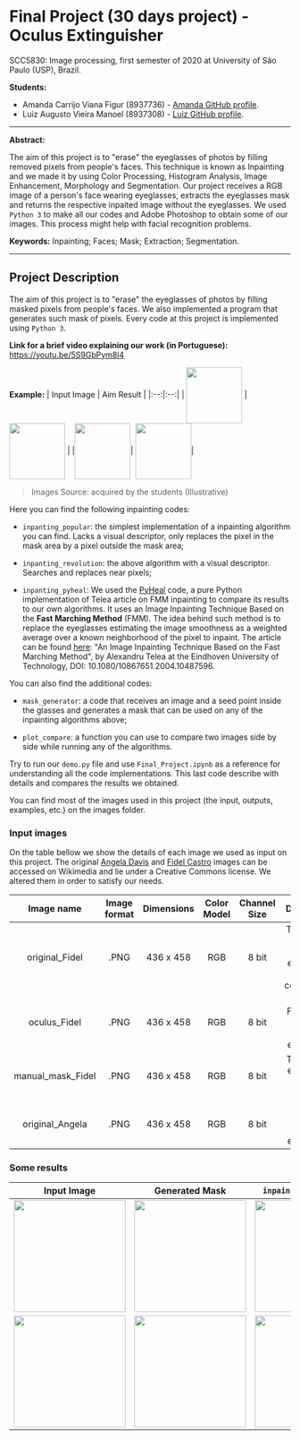 # Final Project (30 days project) - Oculus Extinguisher
 SCC5830: Image processing, first semester of 2020 at University of São Paulo (USP), Brazil.

**Students:**
* Amanda Carrijo Viana Figur (8937736) - <a href="https://github.com/mandafigura">Amanda GitHub profile</a>.
* Luiz Augusto Vieira Manoel (8937308) - <a href="https://github.com/LuizAVManoel">Luiz GitHub profile</a>.

---


**Abstract:**

The aim of this project is to "erase" the eyeglasses of photos by filling removed pixels from people's faces. This technique is known as Inpainting and we made it by using Color Processing, Histogram Analysis, Image Enhancement, Morphology and Segmentation. Our project receives a RGB image of a person's face wearing eyeglasses, extracts the eyeglasses mask and returns the respective inpaited image without the eyeglasses. We used `Python 3` to make all our codes and Adobe Photoshop to obtain some of our images. This process might help with facial recognition problems.

**Keywords:**
Inpainting; Faces; Mask; Extraction; Segmentation.

---

## Project Description

The aim of this project is to "erase" the eyeglasses of photos by filling masked pixels from people's faces. We also implemented a program that generates such mask of pixels. Every code at this project is implemented using `Python 3`.

**Link for a brief video explaining our work (in Portuguese):** https://youtu.be/5S9GbPym8l4

**Example:**
| Input Image | Aim Result |
|:--:|:--:|
| <img src="/images/00-oculos-1.png" align="center" height="100" > | <img src="/images/00-oculos-2.png" align="center" height="100" > |
|<img src="/images/00-oculos-3.png" align="center" height="100" >| <img src="/images/00-oculos-4.png" align="center" height="100" >|

> Images Source: acquired by the students (Illustrative)

Here you can find the following inpainting codes:

* `inpanting_popular`: the simplest implementation of a inpainting algorithm you can find. Lacks a visual descriptor, only replaces the pixel in the mask area by a pixel outside the mask area;

* `inpanting_revolution`: the above algorithm with a visual descriptor. Searches and replaces near pixels;

* `inpanting_pyheal`: We used the <a title="Code" href="https://github.com/olvb/pyheal" target="_blank" rel="noopener">PyHeal</a> code, a pure Python implementation of Telea article on FMM inpainting to compare its results to our own algorithms. It uses an Image Inpainting Technique Based on the **Fast Marching Method** (FMM). The idea behind such method is to replace the eyeglasses estimating the image smoothness as a weighted average over a known neighborhood of the pixel to inpaint. The article can be found <a title="Article" href="https://www.researchgate.net/publication/238183352_An_Image_Inpainting_Technique_Based_on_the_Fast_Marching_Method" target="_blank" rel="noopener">here</a>: "An Image Inpainting Technique Based on the Fast Marching Method", by Alexandru Telea at the Eindhoven University of Technology, DOI: 10.1080/10867651.2004.10487596.

You can also find the additional codes:

* `mask_generator`: a code that receives an image and a seed point inside the glasses and generates a mask that can be used on any of the inpainting algorithms above;

* `plot_compare`: a function you can use to compare two images side by side while running any of the algorithms.

Try to run our `demo.py` file and use `Final_Project.ipynb` as a reference for understanding all the code implementations. This last code describe with details and compares the results we obtained.

You can find most of the images used in this project (the input, outputs, examples, etc.) on the images folder.


### Input images

On the table bellow we show the details of each image we used as input on this project. The original <a title="Angela" href="https://commons.wikimedia.org/wiki/File:Angela_Davis_%C3%A0_France_Culture_(Palais_de_Tokyo)_(8586327078).jpg" target="_blank" rel="noopener">Angela Davis</a> and <a title="Fidel" href="https://commons.wikimedia.org/wiki/Fidel_Castro#/media/File:Fidel_Castro.jpg" target="_blank" rel="noopener">Fidel Castro</a> images can be accessed on Wikimedia and lie under a Creative Commons license. We altered them in order to satisfy our needs.

| Image name | Image format | Dimensions | Color Model | Channel Size | Description |
|:--:|:--:|:--:|:--:|:--:|:--:|
| original_Fidel | .PNG | 436 x 458 | RGB | 8 bit | The original image without eyeglasses (for comparison) |
| oculus_Fidel | .PNG | 436 x 458 | RGB | 8 bit | The input Fidel image with artificial eyeglasses |
| manual_mask_Fidel | .PNG | 436 x 458 | RGB | 8 bit | The manual eyeglasses mask for Fidel |
| original_Angela | .PNG | 436 x 458 | RGB | 8 bit | Angela Davis wearing eyeglasses |

### Some results
| Input Image | Generated Mask | `inpainting_revolution`|
|:--:|:--:|:--:|
| <img src="/images/original_Angela.png" align="center" height="200" > | <img src="/images/generated_mask_Angela.png" align="center" height="200" > | <img src="/images/inpainting_revolution_generated_Angela.png" align="center" height="200" > |
|<img src="/images/oculus_Fidel.png" align="center" height="200" >| <img src="/images/generated_mask_Fidel.png" align="center" height="200" >| <img src="/images/inpainting_revolution_generated_Fidel.png" align="center" height="200" >|
